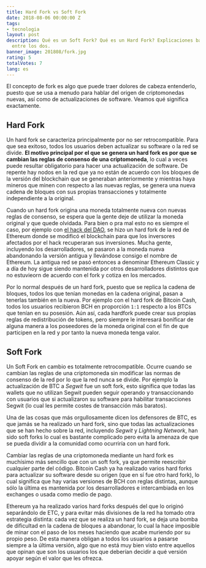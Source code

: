```yaml
---
title: Hard Fork vs Soft Fork
date: 2018-08-06 00:00:00 Z
tags:
- tecnologia
layout: post
description: Qué es un Soft Fork? Qué es un Hard Fork? Explicaciones básicas y diferencias
  entre los dos.
banner_image: 201808/fork.jpg
rating: 5
totalVotes: 7
lang: es
---
```


El concepto de fork es algo que puede traer dolores de cabeza entenderlo, puesto que se usa a menudo para hablar del origen de criptomonedas nuevas, así como de actualizaciones de software. Veamos qué significa exactamente.

<!--more-->

## <a name="hardfork"></a> Hard Fork

Un hard fork se caracteriza principalmente por no ser retrocompatible. Para que sea exitoso, todos los usuarios deben actualizar su software o la red se divide. **El motivo principal por el que se genera un hard fork es por que se cambian las reglas de consenso de una criptomoneda**, lo cual a veces puede resultar obligatorio para hacer una actualización de software. De repente hay nodos en la red que ya no están de acuerdo con los bloques de la versión del blockchain que se generaban anteriormente y mientras haya mineros que minen con respecto a las nuevas reglas, se genera una nueva cadena de bloques con sus propias transacciones y totalmente independiente a la original.

Cuando un hard fork origina una moneda totalmente nueva con nuevas reglas de consenso, se espera que la gente deje de utilizar la moneda original y que quede olvidada. Para bien o pra mal esto no es siempre el caso, por ejemplo con [el hack del DAO](/que-es-ethereum#dao), se hizo un hard fork de la red de Ethereum donde se modificó el blockchain para que los inversores afectados por el hack recuperaran sus inversiones. Mucha gente, incluyendo los desarrolladores, se pasaron a la moneda nueva abandonando la versión antigua y llevándose consigo el nombre de Ethereum. La antigua red se pasó entonces a denominar Ethereum Classic y a día de hoy sigue siendo mantenida por otros desarrolladores distintos que no estuvieorn de acuerdo con el fork y cotiza en los mercados.

Por lo normal después de un hard fork, puesto que se replica la cadena de bloques, todos los que tenían monedas en la cadena original, pasan a tenerlas también en la nueva. Por ejemplo con el hard fork de Bitcoin Cash, todos los usuarios recibieron BCH en proporción `1:1` respecto a los BTCs que tenían en su posesión. Aún así, cada hardfork puede crear sus propias reglas de redistribución de tokens, pero siempre le interesará bonificar de alguna manera a los poseedores de la moneda original con el fin de que participen en la red y por tanto la nueva moneda tenga valor.

## <a name="softfork"></a> Soft Fork

Un Soft Fork en cambio es totalmente retrocompatible. Ocurre cuando se cambian las reglas de una criptomoneda sin modificar las normas de consenso de la red por lo que la red nunca se divide. Por ejemplo la actualización de BTC a *Segwit* fue un soft fork, esto significa que todas las wallets que no utilizan Segwit pueden seguir operando y transaccionando con usuarios que si actualizaron su software para habilitar transacciones Segwit (lo cual les permite costes de transacción más baratos).

Una de las cosas que más orgullosamente dicen los defensores de BTC, es que jamás se ha realizado un hard fork, sino que todas las actualizaciones que se han hecho sobre la red, incluyendo *Segwit* y *Lightning Network*, han sido soft forks lo cual es bastante complicado pero evita la amenaza de que se pueda dividir a la comunidad como ocurriría con un hard fork.

Cambiar las reglas de una criptomoneda mediante un hard fork es muchísimo más sencillo que con un soft fork, ya que permite reescribir cualquier parte del código. Bitcoin Cash ya ha realizado varios hard forks para actualizar su software desde su origen (que en sí fue otro hard fork), lo cual significa que hay varias versiones de BCH con reglas distintas, aunque sólo la última es mantenida por los desarrolladores e intercambiada en los exchanges o usada como medio de pago.

Ethereum ya ha realizado varios hard forks después del que lo originó separándolo de ETC, y para evitar más divisiones de la red ha tomado otra estrategia distinta: cada vez que se realiza un hard fork, se deja una bomba de dificultad en la cadena de bloques a abandonar, lo cual la hace imposible de minar con el paso de los meses haciendo que acabe muriendo por su propio peso. De esta manera obligan a todos los usuarios a pasarse siempre a la última versión, algo que no está muy bien visto entre aquellos que opinan que son los usuarios los que deberían decidir a qué versión apoyar según el valor que les ofrezca.

